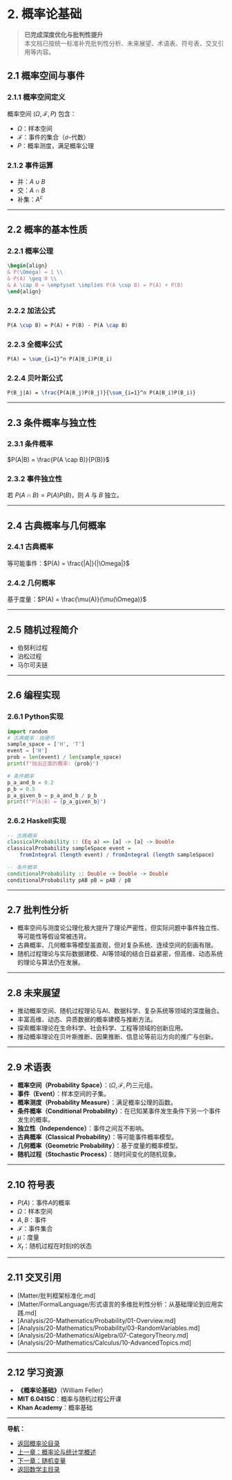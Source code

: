 # 2. 概率论基础

> **已完成深度优化与批判性提升**  
> 本文档已按统一标准补充批判性分析、未来展望、术语表、符号表、交叉引用等内容。

## 2.1 概率空间与事件

### 2.1.1 概率空间定义

概率空间 $(\Omega, \mathcal{F}, P)$ 包含：

- $\Omega$：样本空间
- $\mathcal{F}$：事件的集合（$\sigma$-代数）
- $P$：概率测度，满足概率公理

### 2.1.2 事件运算

- 并：$A \cup B$
- 交：$A \cap B$
- 补集：$A^c$

---

## 2.2 概率的基本性质

### 2.2.1 概率公理

```latex
\begin{align}
& P(\Omega) = 1 \\
& P(A) \geq 0 \\
& A \cap B = \emptyset \implies P(A \cup B) = P(A) + P(B)
\end{align}
```

### 2.2.2 加法公式

```latex
P(A \cup B) = P(A) + P(B) - P(A \cap B)
```

### 2.2.3 全概率公式

```latex
P(A) = \sum_{i=1}^n P(A|B_i)P(B_i)
```

### 2.2.4 贝叶斯公式

```latex
P(B_j|A) = \frac{P(A|B_j)P(B_j)}{\sum_{i=1}^n P(A|B_i)P(B_i)}
```

---

## 2.3 条件概率与独立性

### 2.3.1 条件概率

$P(A|B) = \frac{P(A \cap B)}{P(B)}$

### 2.3.2 事件独立性

若 $P(A \cap B) = P(A)P(B)$，则 $A$ 与 $B$ 独立。

---

## 2.4 古典概率与几何概率

### 2.4.1 古典概率

等可能事件：$P(A) = \frac{|A|}{|\Omega|}$

### 2.4.2 几何概率

基于度量：$P(A) = \frac{\mu(A)}{\mu(\Omega)}$

---

## 2.5 随机过程简介

- 伯努利过程
- 泊松过程
- 马尔可夫链

---

## 2.6 编程实现

### 2.6.1 Python实现

```python
import random
# 古典概率：抛硬币
sample_space = ['H', 'T']
event = ['H']
prob = len(event) / len(sample_space)
print(f"抛出正面的概率: {prob}")

# 条件概率
p_a_and_b = 0.2
p_b = 0.5
p_a_given_b = p_a_and_b / p_b
print(f"P(A|B) = {p_a_given_b}")
```

### 2.6.2 Haskell实现

```haskell
-- 古典概率
classicalProbability :: (Eq a) => [a] -> [a] -> Double
classicalProbability sampleSpace event =
    fromIntegral (length event) / fromIntegral (length sampleSpace)

-- 条件概率
conditionalProbability :: Double -> Double -> Double
conditionalProbability pAB pB = pAB / pB
```

---

## 2.7 批判性分析

- 概率空间与测度论公理化极大提升了理论严密性，但实际问题中事件独立性、等可能性等假设常被违背。
- 古典概率、几何概率等模型虽直观，但对复杂系统、连续空间的刻画有限。
- 随机过程理论与实际数据建模、AI等领域的结合日益紧密，但高维、动态系统的理论与算法仍在发展。

---

## 2.8 未来展望

- 推动概率空间、随机过程理论与AI、数据科学、复杂系统等领域的深度融合。
- 丰富高维、动态、异质数据的概率建模与推断方法。
- 探索概率理论在生命科学、社会科学、工程等领域的创新应用。
- 推动概率理论在贝叶斯推断、因果推断、信息论等前沿方向的推广与创新。

---

## 2.9 术语表

- **概率空间（Probability Space）**：$(\Omega, \mathcal{F}, P)$三元组。
- **事件（Event）**：样本空间的子集。
- **概率测度（Probability Measure）**：满足概率公理的函数。
- **条件概率（Conditional Probability）**：在已知某事件发生条件下另一个事件发生的概率。
- **独立性（Independence）**：事件之间互不影响。
- **古典概率（Classical Probability）**：等可能事件概率模型。
- **几何概率（Geometric Probability）**：基于度量的概率模型。
- **随机过程（Stochastic Process）**：随时间变化的随机现象。

---

## 2.10 符号表

- $P(A)$：事件$A$的概率
- $\Omega$：样本空间
- $A, B$：事件
- $\mathcal{F}$：事件集合
- $\mu$：度量
- $X_t$：随机过程在时刻$t$的状态

---

## 2.11 交叉引用

- [Matter/批判框架标准化.md]
- [Matter/FormalLanguage/形式语言的多维批判性分析：从基础理论到应用实践.md]
- [Analysis/20-Mathematics/Probability/01-Overview.md]
- [Analysis/20-Mathematics/Probability/03-RandomVariables.md]
- [Analysis/20-Mathematics/Algebra/07-CategoryTheory.md]
- [Analysis/20-Mathematics/Calculus/10-AdvancedTopics.md]

---

## 2.12 学习资源

- **《概率论基础》**（William Feller）
- **MIT 6.041SC**：概率与随机过程公开课
- **Khan Academy**：概率基础

---
**导航：**

- [返回概率论目录](README.md)
- [上一章：概率论与统计学概述](01-Overview.md)
- [下一章：随机变量](03-RandomVariables.md)
- [返回数学主目录](../README.md)
